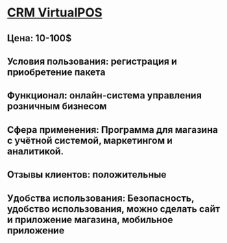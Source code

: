 # [CRM VirtualPOS](https://virtualpos.ru)
## Цена: 10-100$
## Условия пользования: регистрация и приобретение пакета
## Функционал: онлайн-система управления розничным бизнесом
## Сфера применения: Программа для магазина с учётной системой, маркетингом и аналитикой.
## Отзывы клиентов: положительные
## Удобства использования: Безопасность, удобство использования, можно сделать сайт и приложение магазина, мобильное приложение
